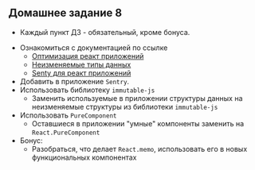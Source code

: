 ## Домашнее задание 8

* Каждый пункт ДЗ - обязательный, кроме бонуса.

- Ознакомиться с документацией по ссылке
   - [Оптимизация реакт приложений](https://reactjs.org/docs/optimizing-performance.html)
   - [Неизменяемые типы данных](https://github.com/immutable-js/immutable-js)
   - [Senty для реакт приложений](https://docs.sentry.io/platforms/javascript/react/)
- Добавить в приложение `Sentry`.
- Использовать библиотеку `immutable-js`
  - Заменить используемые в приложении структуры данных на неизменяемые структуры из библиотеки `immutable-js`
- Использовать `PureComponent`
  - Оставшиеся в приложении "умные" компоненты заменить на `React.PureComponent`
- Бонус:
  - Разобраться, что делает `React.memo`, использовать его в новых функциональных компонентах

